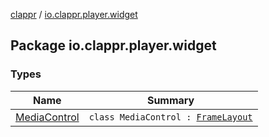 [clappr](../index.md) / [io.clappr.player.widget](.)

## Package io.clappr.player.widget

### Types

| Name | Summary |
|---|---|
| [MediaControl](-media-control/index.md) | `class MediaControl : `[`FrameLayout`](https://developer.android.com/reference/android/widget/FrameLayout.html) |
